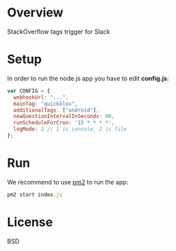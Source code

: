 # Overview 
StackOverflow tags trigger for Slack

# Setup
In order to run the node.js app you have to edit **config.js**:

```javascript
var CONFIG = {
  webhookUrl: "...",
  mainTag: "quickblox",
  additionalTags: ["android"],
  newQuestionIntervalInSeconds: 60,
  runScheduleForCron: '15 * * * *',
  logMode: 2 // 1 is console, 2 is file
};
```

# Run
We recommend to use [pm2](https://github.com/Unitech/pm2) to run the app:

```javascript
pm2 start index.js
```

# License

BSD
